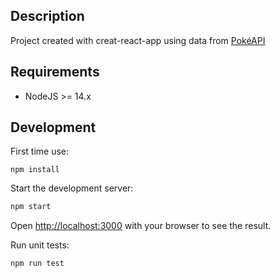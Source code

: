 ## Description

Project created with creat-react-app using data from [PokéAPI](https://pokeapi.co/)

## Requirements

- NodeJS >= 14.x

## Development

First time use:

```shell
npm install
```

Start the development server:

```bash
npm start
```

Open [http://localhost:3000](http://localhost:3000) with your browser to see the result.

Run unit tests:

```shell
npm run test
```
